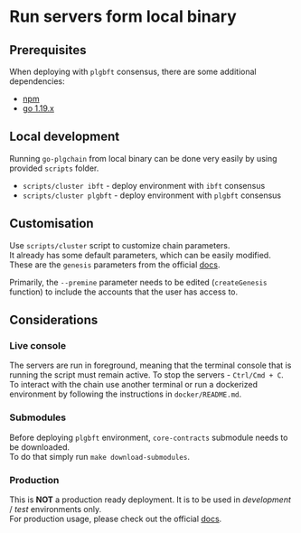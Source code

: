 # Run servers form local binary

## Prerequisites

When deploying with `plgbft` consensus, there are some additional dependencies:
* [npm](https://nodejs.org/en/)
* [go 1.19.x](https://go.dev/dl/)

## Local development
Running `go-plgchain` from local binary can be done very easily by using provided `scripts` folder.

* `scripts/cluster ibft` - deploy environment with `ibft` consensus
* `scripts/cluster plgbft` - deploy environment with `plgbft` consensus

## Customisation
Use `scripts/cluster` script to customize chain parameters.   
It already has some default parameters, which can be easily modified.
These are the `genesis` parameters from the official [docs](https://wiki.plinga.technology/docs/edge/get-started/cli-commands#genesis-flags).

Primarily, the `--premine` parameter needs to be edited (`createGenesis` function) to include the accounts that the user has access to.

## Considerations

### Live console
The servers are run in foreground, meaning that the terminal console that is running the script 
must remain active. To stop the servers - `Ctrl/Cmd + C`.    
To interact with the chain use another terminal or run a dockerized environment by following the instructions 
in `docker/README.md`.

### Submodules
Before deploying `plgbft` environment, `core-contracts` submodule needs to be downloaded.  
To do that simply run `make download-submodules`.

### Production
This is **NOT** a production ready deployment. It is to be used in *development* / *test* environments only.       
For production usage, please check out the official [docs](https://wiki.plinga.technology/docs/edge/overview/). 